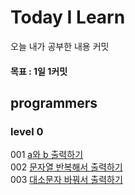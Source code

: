 # Today I Learn
오늘 내가 공부한 내용 커밋

#### 목표 : 1일 1커밋


## programmers

### level 0

001 [a와 b 출력하기](https://github.com/helloSaltedCaramel/TIL/blob/main/Algorithm_Solutions/src/com/cho/programmers/level0/Soultion_001.py) </br>
002 [문자열 반복해서 출력하기](https://github.com/helloSaltedCaramel/TIL/blob/main/Algorithm_Solutions/src/com/cho/programmers/level0/Soultion_002.py) </br>
003 [대소문자 바꿔서 출력하기](https://github.com/helloSaltedCaramel/TIL/blob/main/Algorithm_Solutions/src/com/cho/programmers/level0/Soultion_003.py) </br>
